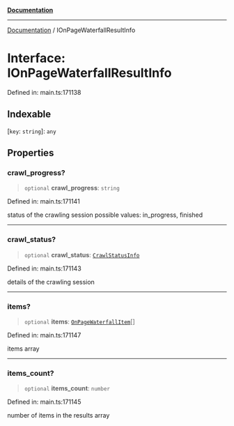 [**Documentation**](../README.md)

***

[Documentation](../README.md) / IOnPageWaterfallResultInfo

# Interface: IOnPageWaterfallResultInfo

Defined in: main.ts:171138

## Indexable

\[`key`: `string`\]: `any`

## Properties

### crawl\_progress?

> `optional` **crawl\_progress**: `string`

Defined in: main.ts:171141

status of the crawling session
possible values: in_progress, finished

***

### crawl\_status?

> `optional` **crawl\_status**: [`CrawlStatusInfo`](../classes/CrawlStatusInfo.md)

Defined in: main.ts:171143

details of the crawling session

***

### items?

> `optional` **items**: [`OnPageWaterfallItem`](../classes/OnPageWaterfallItem.md)[]

Defined in: main.ts:171147

items array

***

### items\_count?

> `optional` **items\_count**: `number`

Defined in: main.ts:171145

number of items in the results array
